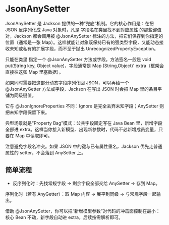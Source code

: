 # JsonAnySetter
JsonAnySetter 是 Jackson 提供的一种“兜底”机制。它的核心作用是：在把 JSON 反序列化成 Java 对象时，凡是 字段名在类里找不到对应属性 的那些键值对，Jackson 都会调用被 @JsonAnySetter 标注的方法，把它们保存到你指定的位置（通常是一张 Map）。这样就能让对象既保持已有的强类型字段，又能动态接收未知或私有的扩展字段，而不至于抛出 UnrecognizedPropertyException。


只能在类里 指定一个 @JsonAnySetter 方法或字段。方法签名一般是 void put(String key, Object value)，字段通常是 Map (String,Object)' extra（框架会直接往这张 Map 里塞数据）。

如果同时需要把这部分动态字段序列化回 JSON，可以再给一个 @JsonAnyGetter 方法或字段，Jackson 在写出 JSON 时会把 Map 里的条目平铺为同级键值。

它与 @JsonIgnoreProperties 不同：Ignore 是完全丢弃未知字段；AnySetter 则把未知字段保留下来。

典型场景就是“Property Bag”模式：公共字段固定写在 Java Bean 里，新增字段全部进 extra。这样当你接入新模型、出现新参数时，代码不必新增成员变量，只要在 Map 中读取即可。

注意避免字段名冲突。如果 JSON 中的键与已有属性重名，Jackson 优先走普通属性的 setter，不会落到 AnySetter 上。

## 简单流程

- 反序列化时：先找常规字段 → 剩余字段全部交给 AnySetter → 存到 Map。

序列化时（若有 AnyGetter）：取 Map 内容 → 展平到同级 → 与常规字段一起输出。

借助 @JsonAnySetter，你可以把“新增模型参数”对代码的冲击面控制在最小：核心 Bean 不动，新字段自动进 extra，后续按需解析即可。